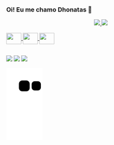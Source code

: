 ### Oi! Eu me chamo Dhonatas 👋


<div align="center">
  <a href="https://github.com/dhonatasdev">
  <img height="180em" src="https://github-readme-stats.vercel.app/api?username=dhonatasdev&show_icons=true&theme=dark&include_all_commits=true&count_private=true"/>
  <img height="180em" src="https://github-readme-stats.vercel.app/api/top-langs/?username=dhonatasdev&layout=compact&langs_count=7&theme=dark"/>
</div>
  
<div style="display: inline_block"><br>
  <img align="center" height="30" width="40" src="https://cdn.jsdelivr.net/gh/devicons/devicon/icons/c/c-original.svg">
  <img align="center" height="30" width="40" src="https://cdn.jsdelivr.net/gh/devicons/devicon/icons/haskell/haskell-original.svg">
  <img align="center" height="30" width="40" src="https://cdn.jsdelivr.net/gh/devicons/devicon/icons/java/java-original.svg">

  ##

<div> 
 	<a href="https://www.facebook.com/dhonatas.alves.71/" target="_blank"><img src="https://img.shields.io/badge/Facebook-1877F2?style=for-the-badge&logo=facebook&logoColor=whit" target="_blank"></a>
  <a href = "malito: dhonatad.dev@gmail.com"><img src="https://img.shields.io/badge/-Gmail-%23333?style=for-the-badge&logo=gmail&logoColor=white" target="_blank"></a>
  <a href="https://www.linkedin.com/in/jos%C3%A9-dhonatas-alves-sales-850509210/" target="_blank"><img src="https://img.shields.io/badge/-LinkedIn-%230077B5?style=for-the-badge&logo=linkedin&logoColor=white" target="_blank"></a> 
 
  ![Snake animation](https://github.com/rafaballerini/rafaballerini/blob/output/github-contribution-grid-snake.svg)
 
</div>

